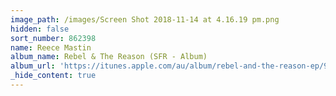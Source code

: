 ```yaml
---
image_path: /images/Screen Shot 2018-11-14 at 4.16.19 pm.png
hidden: false
sort_number: 862398
name: Reece Mastin
album_name: Rebel & The Reason (SFR - Album)
album_url: 'https://itunes.apple.com/au/album/rebel-and-the-reason-ep/975214237'
_hide_content: true
---
```



